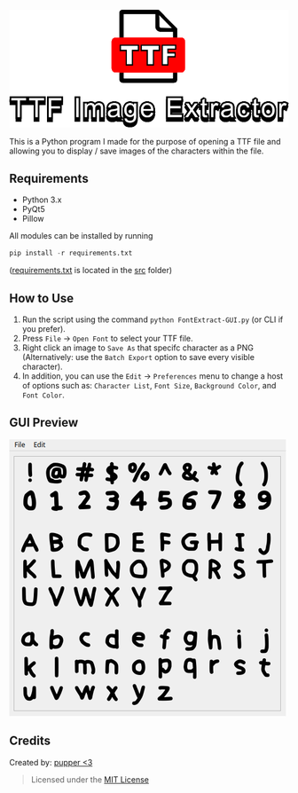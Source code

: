<p align="center">
  <img src="Assets/Banner.png" alt="Banner" width="512"/>
</p>

This is a Python program I made for the purpose of opening a TTF file and allowing you to display / save images of the characters within the file.

## Requirements

-    Python 3.x
-    PyQt5
-    Pillow

All modules can be installed by running

```python
pip install -r requirements.txt
```

([requirements.txt](/src/requirements.txt) is located in the [src](/src) folder)

## How to Use

1.    Run the script using the command `python FontExtract-GUI.py` (or CLI if you prefer).
2.    Press `File` -> `Open Font` to select your TTF file.
3.    Right click an image to `Save As` that specifc character as a PNG (Alternatively: use the `Batch Export` option to save every visible character).
4.    In addition, you can use the `Edit` -> `Preferences` menu to change a host of options such as: `Character List`, `Font Size`, `Background Color`, and `Font Color`.

## GUI Preview

<img src="Assets/MainGUI.png" alt="MainGUI">

## Credits

Created by: [pupper <3](https://github.com/Cadehlinha)

> Licensed under the [MIT License](/LICENSE)